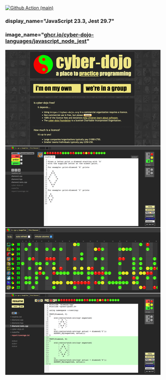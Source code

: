 [![Github Action (main)](https://github.com/cyber-dojo-start-points/javascript-jest/actions/workflows/main.yml/badge.svg)](https://github.com/cyber-dojo-start-points/javascript-jest/actions)


### display_name="JavaScript 23.3, Jest 29.7"
### image_name="[ghcr.io/cyber-dojo-languages/javascript_node_jest](https://github.com/cyber-dojo-languages/javascript-jest/pkgs/container/javascript_node_jest)"

![cyber-dojo.org home page](https://github.com/cyber-dojo/cyber-dojo/blob/master/shared/home_page_snapshot.png)
